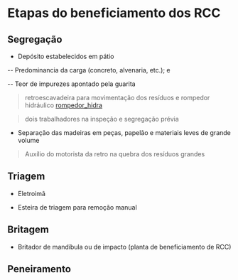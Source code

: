 # Etapas do beneficiamento dos RCC
## Segregação
- Depósito estabelecidos em pátio

-- Predominancia da carga  (concreto, alvenaria, etc.); e

-- Teor de impurezes apontado pela guarita

> retroescavadeira para movimentação dos resíduos e rompedor hidráulico [rompedor_hidra](https://andaluga.com.br/produto/retroescavadeira-rompedor/)

> dois trabalhadores na inspeção e segregação prévia

* Separação das madeiras em peças, papelão e materiais leves de grande volume

> Auxílio do motorista da retro na quebra dos resíduos grandes


## Triagem

- Eletroimã

- Esteira de triagem para remoção manual


## Britagem

- Britador de mandíbula ou de impacto (planta de beneficiamento de RCC)

## Peneiramento
